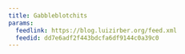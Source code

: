 ```yaml
---
title: Gabbleblotchits
params:
  feedlink: https://blog.luizirber.org/feed.xml
  feedid: dd7e6adf2f443bdcfa6df9144c0a39c0
---
```

